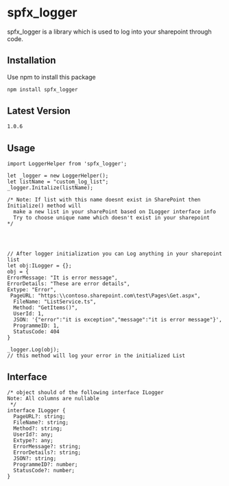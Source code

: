 # spfx_logger

spfx_logger is a library which is used to log into your sharepoint through code. 

## Installation

Use npm to install this package

```bash
npm install spfx_logger
```
## Latest Version

```bash
1.0.6
```

## Usage

```node
import LoggerHelper from 'spfx_logger';

let _logger = new LoggerHelper();
let listName = "custom_log_list";
_logger.Initalize(listName);

/* Note: If list with this name doesnt exist in SharePoint then Initialize() method will
  make a new list in your sharePoint based on ILogger interface info
  Try to choose unique name which doesn't exist in your sharepoint
*/




// After logger initialization you can Log anything in your sharepoint list
let obj:ILogger = {};
obj = {
ErrorMessage: "It is error message",
ErrorDetails: "These are error details",
Extype: "Error",
 PageURL: "https:\\contoso.sharepoint.com\test\Pages\Get.aspx",
  FileName: "ListService.ts",
  Method: "GetItems()",
  UserId: 1,
  JSON: '{"error":"it is exception","message":"it is error message"}',
  ProgrammeID: 1,
  StatusCode: 404
}

_logger.Log(obj);
// this method will log your error in the initialized List 
```

## Interface 
```node
/* object should of the following interface ILogger
Note: All columns are nullable 
 */
interface ILogger {
  PageURL?: string;
  FileName?: string;
  Method?: string;
  UserId?: any;
  Extype?: any;
  ErrorMessage?: string;
  ErrorDetails?: string;
  JSON?: string;
  ProgrammeID?: number;
  StatusCode?: number;
}
```
